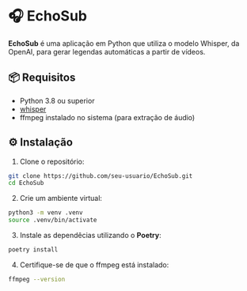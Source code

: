 # 🎧 EchoSub

**EchoSub** é uma aplicação em Python que utiliza o modelo Whisper, da OpenAI, para gerar legendas automáticas a partir de vídeos.

## 📦 Requisitos

- Python 3.8 ou superior
- [whisper](https://github.com/openai/whisper)
- ffmpeg instalado no sistema (para extração de áudio)

## ⚙️ Instalação

1. Clone o repositório:

```bash
git clone https://github.com/seu-usuario/EchoSub.git
cd EchoSub

```

2. Crie um ambiente virtual:

```bash
python3 -m venv .venv
source .venv/bin/activate

```

3. Instale as dependêcias utilizando o **Poetry**:

```bash
poetry install

```

4. Certifique-se de que o ffmpeg está instalado:

```bash
ffmpeg --version

```
